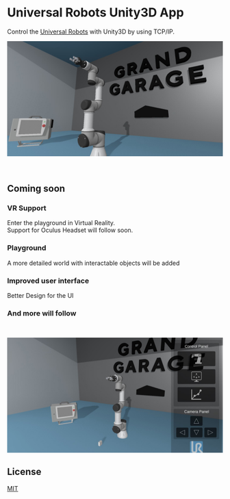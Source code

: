 # Universal Robots Unity3D App
Control the [Universal Robots](https://www.universal-robots.com/) with Unity3D by using TCP/IP.

![screenshot](images/screenshot1.jpg)

<br>

## Coming soon
### VR Support
Enter the playground in Virtual Reality. <br>
Support for Oculus Headset will follow soon.

### Playground
A more detailed world with interactable objects will be added

### Improved user interface
Better Design for the UI

### And more will follow

<br>

![screenshot](images/screenshot2.jpg)

## License
[MIT](https://choosealicense.com/licenses/mit/)